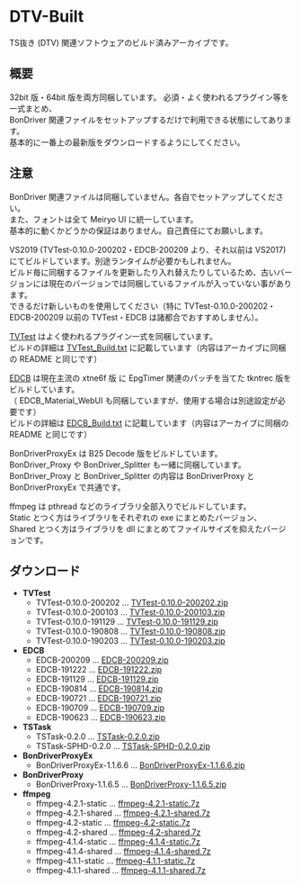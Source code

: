 # DTV-Built
TS抜き (DTV) 関連ソフトウェアのビルド済みアーカイブです。

## 概要
32bit 版・64bit 版を両方同梱しています。
必須・よく使われるプラグイン等を一式まとめ、  
BonDriver 関連ファイルをセットアップするだけで利用できる状態にしてあります。  
基本的に一番上の最新版をダウンロードするようにしてください。  

## 注意
BonDriver 関連ファイルは同梱していません。各自でセットアップしてください。  
また、フォントは全て Meiryo UI に統一しています。  
基本的に動くかどうかの保証はありません。自己責任にてお願いします。

VS2019 (TVTest-0.10.0-200202・EDCB-200209 より、それ以前は VS2017) にてビルドしています。別途ランタイムが必要かもしれません。    
ビルド毎に同梱するファイルを更新したり入れ替えたりしているため、古いバージョンには現在のバージョンでは同梱しているファイルが入っていない事があります。  
できるだけ新しいものを使用してください（特に TVTest-0.10.0-200202・EDCB-200209 以前の TVTest・EDCB は諸都合でおすすめしません）。    

[TVTest](https://github.com/tsukumijima/TVTest) はよく使われるプラグイン一式を同梱しています。  
ビルドの詳細は [TVTest_Build.txt](https://github.com/tsukumijima/DTV-Built/raw/master/TVTest_Build.txt) に記載しています（内容はアーカイブに同梱の README と同じです）

[EDCB](https://github.com/tsukumijima/EDCB) は現在主流の xtne6f 版 に EpgTimer 関連のパッチを当てた tkntrec 版をビルドしています。  
（ EDCB_Material_WebUI も同梱していますが、使用する場合は別途設定が必要です）  
ビルドの詳細は [EDCB_Build.txt](https://github.com/tsukumijima/DTV-Built/raw/master/EDCB_Build.txt) に記載しています（内容はアーカイブに同梱の README と同じです）

BonDriverProxyEx は B25 Decode 版をビルドしています。  
BonDriver_Proxy や BonDriver_Splitter も一緒に同梱しています。  
BonDriver_Proxy と BonDriver_Splitter の内容は BonDriverProxy と BonDriverProxyEx で共通です。

ffmpeg は pthread などのライブラリ全部入りでビルドしています。  
Static とつく方はライブラリをそれぞれの exe にまとめたバージョン、  
Shared とつく方はライブラリを dll にまとめてファイルサイズを抑えたバージョンです。 

## ダウンロード
 - **TVTest**
   - TVTest-0.10.0-200202 … [TVTest-0.10.0-200202.zip](https://github.com/tsukumijima/DTV-Built/raw/master/TVTest-0.10.0-200202.zip)
   - TVTest-0.10.0-200103 … [TVTest-0.10.0-200103.zip](https://github.com/tsukumijima/DTV-Built/raw/master/TVTest-0.10.0-200103.zip)
   - TVTest-0.10.0-191129 … [TVTest-0.10.0-191129.zip](https://github.com/tsukumijima/DTV-Built/raw/master/TVTest-0.10.0-191129.zip)
   - TVTest-0.10.0-190808 … [TVTest-0.10.0-190808.zip](https://github.com/tsukumijima/DTV-Built/raw/master/TVTest-0.10.0-190808.zip)
   - TVTest-0.10.0-190203 … [TVTest-0.10.0-190203.zip](https://github.com/tsukumijima/DTV-Built/raw/master/TVTest-0.10.0-190203.zip)
 - **EDCB**
   - EDCB-200209 … [EDCB-200209.zip](https://github.com/tsukumijima/DTV-Built/raw/master/EDCB-200209.zip)
   - EDCB-191222 … [EDCB-191222.zip](https://github.com/tsukumijima/DTV-Built/raw/master/EDCB-191222.zip)
   - EDCB-191129 … [EDCB-191129.zip](https://github.com/tsukumijima/DTV-Built/raw/master/EDCB-191129.zip)
   - EDCB-190814 … [EDCB-190814.zip](https://github.com/tsukumijima/DTV-Built/raw/master/EDCB-190814.zip)
   - EDCB-190721 … [EDCB-190721.zip](https://github.com/tsukumijima/DTV-Built/raw/master/EDCB-190721.zip)
   - EDCB-190709 … [EDCB-190709.zip](https://github.com/tsukumijima/DTV-Built/raw/master/EDCB-190709.zip)
   - EDCB-190623 … [EDCB-190623.zip](https://github.com/tsukumijima/DTV-Built/raw/master/EDCB-190623.zip)
 - **TSTask**
   - TSTask-0.2.0 … [TSTask-0.2.0.zip](https://github.com/tsukumijima/DTV-Built/raw/master/TSTask-0.2.0.zip)
   - TSTask-SPHD-0.2.0 … [TSTask-SPHD-0.2.0.zip](https://github.com/tsukumijima/DTV-Built/raw/master/TSTask-SPHD-0.2.0.zip)
 - **BonDriverProxyEx**
   - BonDriverProxyEx-1.1.6.6 … [BonDriverProxyEx-1.1.6.6.zip](https://github.com/tsukumijima/DTV-Built/raw/master/BonDriverProxyEx-1.1.6.6.zip)
 - **BonDriverProxy**
   - BonDriverProxy-1.1.6.5 … [BonDriverProxy-1.1.6.5.zip](https://github.com/tsukumijima/DTV-Built/raw/master/BonDriverProxy-1.1.6.5.zip)
 - **ffmpeg**
   - ffmpeg-4.2.1-static … [ffmpeg-4.2.1-static.7z](https://github.com/tsukumijima/DTV-Built/raw/master/ffmpeg-4.2.1-static.7z)
   - ffmpeg-4.2.1-shared … [ffmpeg-4.2.1-shared.7z](https://github.com/tsukumijima/DTV-Built/raw/master/ffmpeg-4.2.1-shared.7z)
   - ffmpeg-4.2-static … [ffmpeg-4.2-static.7z](https://github.com/tsukumijima/DTV-Built/raw/master/ffmpeg-4.2-static.7z)
   - ffmpeg-4.2-shared … [ffmpeg-4.2-shared.7z](https://github.com/tsukumijima/DTV-Built/raw/master/ffmpeg-4.2-shared.7z)
   - ffmpeg-4.1.4-static … [ffmpeg-4.1.4-static.7z](https://github.com/tsukumijima/DTV-Built/raw/master/ffmpeg-4.1.4-static.7z)
   - ffmpeg-4.1.4-shared … [ffmpeg-4.1.4-shared.7z](https://github.com/tsukumijima/DTV-Built/raw/master/ffmpeg-4.1.4-shared.7z)
   - ffmpeg-4.1.1-static … [ffmpeg-4.1.1-static.7z](https://github.com/tsukumijima/DTV-Built/raw/master/ffmpeg-4.1.1-static.7z)
   - ffmpeg-4.1.1-shared … [ffmpeg-4.1.1-shared.7z](https://github.com/tsukumijima/DTV-Built/raw/master/ffmpeg-4.1.1-shared.7z)
